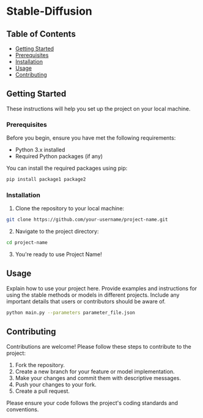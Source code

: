 # Stable-Diffusion

## Table of Contents

- [Getting Started](#getting-started)
- [Prerequisites](#prerequisites)
- [Installation](#installation)
- [Usage](#usage)
- [Contributing](#contributing)

## Getting Started

These instructions will help you set up the project on your local machine.

### Prerequisites

Before you begin, ensure you have met the following requirements:

- Python 3.x installed
- Required Python packages (if any)

You can install the required packages using pip:

```bash
pip install package1 package2
```

### Installation

1. Clone the repository to your local machine:

```bash
git clone https://github.com/your-username/project-name.git
```

2. Navigate to the project directory:

```bash
cd project-name
```

3. You're ready to use Project Name!

## Usage

Explain how to use your project here. Provide examples and instructions for using the stable methods or models in different projects. Include any important details that users or contributors should be aware of.

```bash
python main.py --parameters parameter_file.json
```

## Contributing

Contributions are welcome! Please follow these steps to contribute to the project:

1. Fork the repository.
2. Create a new branch for your feature or model implementation.
3. Make your changes and commit them with descriptive messages.
4. Push your changes to your fork.
5. Create a pull request.

Please ensure your code follows the project's coding standards and conventions.
